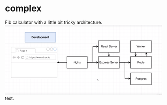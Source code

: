 # complex
Fib calculator with a little bit tricky architecture.
<img src="https://raw.githubusercontent.com/dalenguyen/complex-docker/master/images/dev.png">
test.
